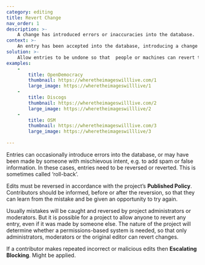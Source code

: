 ```yaml
---
category: editing
title: Revert Change
nav_order: 1
description: >-
    A change has introduced errors or inaccuracies into the database.
context: >-
    An entry has been accepted into the database, introducing a change that needs to be undone.
solution: >-
    Allow entries to be undone so that  people or machines can revert the effects of an entry if necessary.
examples:
    -
        title: OpenDemocracy
        thumbnail: https://wheretheimageswilllive.com/1
        large_image: https://wheretheimageswilllive/1
    -
        title: Discogs
        thumbnail: https://wheretheimageswilllive.com/2
        large_image: https://wheretheimageswilllive/2
    -
        title: OSM
        thumbnail: https://wheretheimageswilllive.com/3
        large_image: https://wheretheimageswilllive/3
    
---
```


Entries can occasionally introduce errors into the database, or may have been made by someone with mischievous intent, e.g. to add spam or false information. In these cases, entries need to be reversed or reverted. This is sometimes called ‘roll-back’.

Edits must be reversed in accordance with the project’s **Published Policy**. Contributors should be informed, before or after the reversion, so that they can learn from the mistake and be given an opportunity to try again.

Usually mistakes will be caught and reversed by project administrators or moderators. But it is possible for a project to allow anyone to revert any entry, even if it was made by someone else. The nature of the project will determine whether a permissions-based system is needed, so that only administrators, moderators or the original editor can revert changes.

If a contributor makes repeated incorrect or malicious edits then **Escalating Blocking**. Might be applied.
